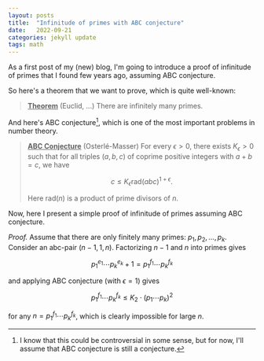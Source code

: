 ```yaml
---
layout: posts
title:  "Infinitude of primes with ABC conjecture"
date:   2022-09-21
categories: jekyll update
tags: math
---
```


As a first post of my (new) blog, I'm going to introduce a proof of infinitude of primes that I found few years ago, assuming ABC conjecture.

So here's a theorem that we want to prove, which is quite well-known:

> **<ins>Theorem</ins>** (Euclid, ...) There are infinitely many primes.

And here's ABC conjecture[^1], which is one of the most important problems in number theory.

> **<ins>ABC Conjecture</ins>** (Osterlé-Masser) For every $\epsilon > 0$, there exists $K_\epsilon > 0$ such that for all triples $(a, b, c)$ of coprime positive integers with $a +b = c$, we have
> 
> $$ 
> c \leq K_{\epsilon} \mathrm{rad}(abc)^{1+\epsilon}.
> $$
>
> Here $\mathrm{rad}(n)$ is a product of prime divisors of $n$.

Now, here I present a simple proof of infinitude of primes assuming ABC conjecture.

*Proof.* Assume that there are only finitely many primes: $p_1, p_2, \dots, p_k$. Consider an abc-pair $(n -1, 1, n)$.
Factorizing $n - 1$ and $n$ into primes gives 

$$
p_1^{e_1}\cdots p_k^{e_k} + 1 = p_{1}^{f_1} \cdots p_{k}^{f_{k}}
$$

and applying ABC conjecture (with $\epsilon = 1$) gives

$$
p_{1}^{f_1} \cdots p_{k}^{f_{k}} \leq K_{2} \cdot (p_{1} \cdots p_{k})^{2}
$$

for any $n = p_{1}^{f_1} \cdots p_{k}^{f_{k}}$, which is clearly impossible for large $n$.



[^1]: I know that this could be controversial in some sense, but for now, I'll assume that ABC conjecture is still a conjecture.
